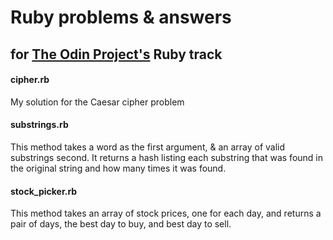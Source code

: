 # Ruby problems & answers

## for [The Odin Project's](https://theodinproject.com) Ruby track

#### cipher.rb

My solution for the Caesar cipher problem

#### substrings.rb

This method takes a word as the first argument, & an array of valid
substrings second. It returns a hash listing each substring that
was found in the original string and how many times it was found.

#### stock_picker.rb

This method takes an array of stock prices, one for each day, and
returns a pair of days, the best day to buy, and best day to sell.
